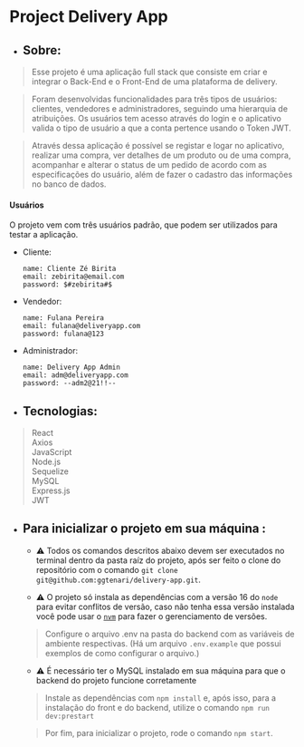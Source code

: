 # Project Delivery App

- ## Sobre:
>Esse projeto é uma aplicação full stack que consiste em criar e integrar o Back-End e o Front-End de uma plataforma de delivery. 

>Foram desenvolvidas funcionalidades para três tipos de usuários: clientes, vendedores e administradores, seguindo uma hierarquia de atribuições. Os usuários tem acesso através do login e o aplicativo valida o tipo de usuário a que a conta pertence usando o Token JWT.

>Através dessa aplicação é possível se registar e logar no aplicativo, realizar uma compra, ver detalhes de um produto ou de uma compra, acompanhar e alterar o status de um pedido de acordo com as especificações do usuário, além de fazer o cadastro das informações no banco de dados.

#### Usuários
O projeto vem com três usuários padrão, que podem ser utilizados para testar a aplicação.

- Cliente:
  ```
  name: Cliente Zé Birita
  email: zebirita@email.com
  password: $#zebirita#$
  ```

- Vendedor:
  ```
  name: Fulana Pereira
  email: fulana@deliveryapp.com
  password: fulana@123
  ```

- Administrador:
  ```
  name: Delivery App Admin
  email: adm@deliveryapp.com
  password: --adm2@21!!--

- ## Tecnologias:
>React <br>
>Axios <br>
>JavaScript <br>
>Node.js <br>
>Sequelize <br>
>MySQL <br>
>Express.js <br>
>JWT <br>

- ## Para inicializar o projeto em sua máquina :

  - ⚠️ Todos os comandos descritos abaixo devem ser executados no terminal dentro da pasta raíz do projeto, após ser feito o clone do repositório com o comando `git clone git@github.com:ggtenari/delivery-app.git`.

  - ⚠️ O projeto só instala as dependências com a versão 16 do `node` para evitar conflitos de versão, caso não tenha essa versão instalada você pode usar o [`nvm`](https://github.com/nvm-sh/nvm#installing-and-updating) para fazer o gerenciamento de versões.

  > Configure o arquivo .env na pasta do backend com as variáveis de ambiente respectivas. (Há um arquivo `.env.example` que possui exemplos de como configurar o arquivo.)
  - ⚠️ É necessário ter o MySQL instalado em sua máquina para que o backend do projeto funcione corretamente

  > Instale as dependências com `npm install` e, após isso, para a instalação do front e do backend, utilize o comando `npm run dev:prestart`

  > Por fim, para inicializar o projeto, rode o comando `npm start`.

